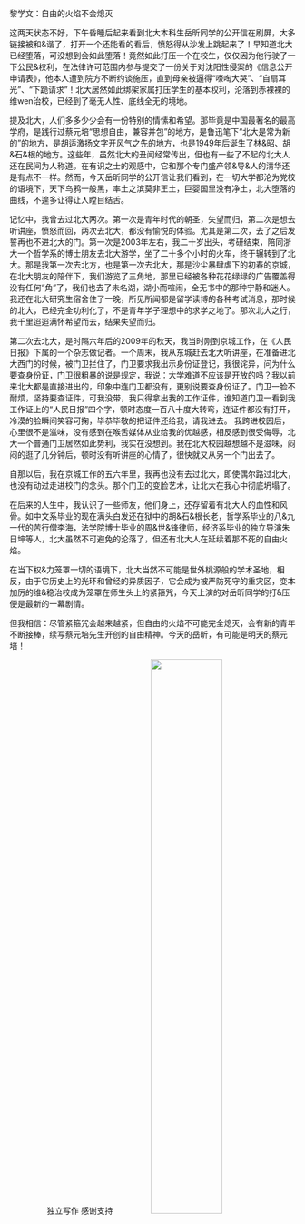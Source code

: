 黎学文：自由的火焰不会熄灭

这两天状态不好，下午昏睡后起来看到北大本科生岳昕同学的公开信在刷屏，大多链接被和&谐了，打开一个还能看的看后，愤怒得从沙发上跳起来了！早知道北大已经堕落，可没想到会如此堕落！竟然如此打压一个在校生，仅仅因为他行驶了一下公民&权利，在法律许可范围内参与提交了一份关于对沈阳性侵案的《信息公开申请表》，他本人遭到院方不断约谈施压，直到母亲被逼得“嚎啕大哭”、“自扇耳光”、“下跪请求”！北大居然如此绑架家属打压学生的基本权利，沦落到赤裸裸的维wen治校，已经到了毫无人性、底线全无的境地。

提及北大，人们多多少少会有一份特别的情愫和希望。那毕竟是中国最著名的最高学府，是践行过蔡元培“思想自由，兼容并包”的地方，是鲁迅笔下“北大是常为新的”的地方，是胡适激扬文字开风气之先的地方，也是1949年后诞生了林&昭、胡&石&根的地方。这些年，虽然北大的丑闻经常传出，但也有一些了不起的北大人还在民间为人称道。在有识之士的观感中，它和那个专门盛产领&导&人的清华还是有点不一样。然而，今天岳昕同学的公开信让我们看到，在一切大学都沦为党校的语境下，天下乌鸦一般黑，率土之滨莫非王土，巨婴国里没有净土，北大堕落的曲线，不遑多让得让人瞠目结舌。

记忆中，我曾去过北大两次。第一次是青年时代的朝圣，失望而归，第二次是想去听讲座，愤怒而回，两次去北大，都没有愉悦的体验。尤其是第二次，去了之后发誓再也不进北大的门。第一次是2003年左右，我二十岁出头，考研结束，陪同浙大一个哲学系的博士朋友去北大游学，坐了二十多个小时的火车，终于辗转到了北大。那是我第一次去北方，也是第一次去北大，那是沙尘暴肆虐下的初春的京城，在北大朋友的陪伴下，我们游览了三角地，那里已经被各种花花绿绿的广告覆盖得没有任何“角”了，我们也去了未名湖，湖小而喧闹，全无书中的那种宁静和迷人。我还在北大研究生宿舍住了一晚，所见所闻都是留学读博的各种考试消息，那时候的北大，已经完全功利化了，不是青年学子理想中的求学之地了。那次北大之行，我千里迢迢满怀希望而去，结果失望而归。

第二次去北大，是时隔六年后的2009年的秋天，我当时刚到京城工作，在《人民日报》下属的一个杂志做记者。一个周末，我从东城赶去北大听讲座，在准备进北大西门的时候，被门卫拦住了，门卫要求我出示身份证登记，我很诧异，问为什么要查身份证，门卫很粗暴的说是规定，我说：大学难道不应该是开放的吗？我以前来北大都是直接进出的，印象中连门卫都没有，更别说要查身份证了。门卫一脸不耐烦，坚持要查证件，可我没带，我只得拿出我的工作证件，谁知道门卫一看到我工作证上的“人民日报”四个字，顿时态度一百八十度大转弯，连证件都没有打开，冷漠的脸瞬间笑容可掬，毕恭毕敬的把证件还给我，请我进去。
我跨进校园后，心里很不是滋味，没有感到在喉舌媒体从业给我的优越感，相反感到很受侮辱，北大一个普通门卫居然如此势利，我实在没想到。我在北大校园越想越不是滋味，闷闷的逛了几分钟后，顿时没有听讲座的心情了，很快就又从另一个门出去了。

自那以后，我在京城工作的五六年里，我再也没有去过北大，即使偶尔路过北大，也没有动过走进校门的念头。那个门卫的变脸艺术，让北大在我心中彻底坍塌了。

在后来的人生中，我认识了一些师友，他们身上，还存留着有北大人的血性和风骨。如中文系毕业的现在满头白发还在狱中的胡&石&根长老，哲学系毕业的八&九一代的苦行僧李海，法学院博士毕业的周&世&锋律师，经济系毕业的独立导演朱日坤等人，北大虽然不可避免的沦落了，但还有北大人在延续着那不死的自由火焰。

在当下权&力笼罩一切的语境下，北大当然不可能是世外桃源般的学术圣地，相反，由于它历史上的光环和曾经的异质因子，它会成为被严防死守的重灾区，变本加厉的维&稳治校成为笼罩在师生头上的紧箍咒，今天上演的对岳昕同学的打&压便是最新的一幕剧情。

但我相信：尽管紧箍咒会越来越紧，但自由的火焰不可能完全熄灭，会有新的青年不断接棒，续写蔡元培先生开创的自由精神。今天的岳昕，有可能是明天的蔡元培！

<center>
独立写作 感谢支持
<img src="https://img.vim-cn.com/86/9e6bb63016d85a3cfa89d29bf523bb1d5234e7.png2" width="50%" height="50%" />
</center>
